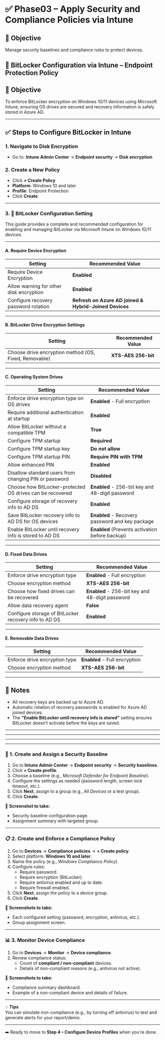 # ✅ Phase03 – Apply Security and Compliance Policies via Intune

## 🎯 **Objective**  
Manage security baselines and compliance rules to protect devices.


## 🔐 BitLocker Configuration via Intune – Endpoint Protection Policy

## 🎯 Objective
To enforce BitLocker encryption on Windows 10/11 devices using Microsoft Intune, ensuring OS drives are secured and recovery information is safely stored in Azure AD.

---

## ✅ Steps to Configure BitLocker in Intune

### 1. Navigate to Disk Encryption
- Go to: **Intune Admin Center** → **Endpoint security** → **Disk encryption**

### 2. Create a New Policy
- Click **+ Create Policy**
- **Platform**: Windows 10 and later
- **Profile**: Endpoint Protection
- Click **Create**

---
### 3. 🔐 BitLocker Configuration Setting

This guide provides a complete and recommended configuration for enabling and managing BitLocker via Microsoft Intune on Windows 10/11 devices.

---

#### A. Require Device Encryption

| Setting                                      | Recommended Value                                     |
|---------------------------------------------|--------------------------------------------------------|
| Require Device Encryption                   | **Enabled**                                            |
| Allow warning for other disk encryption     | **Enabled**                                            |
| Configure recovery password rotation        | **Refresh on Azure AD joined & Hybrid-Joined Devices** |

---

#### B. BitLocker Drive Encryption Settings

| Setting                                               | Recommended Value      |
|-------------------------------------------------------|------------------------|
| Choose drive encryption method (OS, Fixed, Removable) | **XTS-AES 256-bit**    |

---

#### C. Operating System Drives

| Setting                                                              | Recommended Value                                 |
|----------------------------------------------------------------------|---------------------------------------------------|
| Enforce drive encryption type on OS drives                           | **Enabled** - Full encryption                     |
| Require additional authentication at startup                         | **Enabled**                                       |
| Allow BitLocker without a compatible TPM                             | **True**                                          |
| Configure TPM startup                                                | **Required**                                      |
| Configure TPM startup key                                            | **Do not allow**                                  |
| Configure TPM startup PIN                                            | **Require PIN with TPM**                          |
| Allow enhanced PIN                                                   | **Enabled**                                       |
| Disallow standard users from changing PIN or password                | **Disabled**                                      |
| Choose how BitLocker-protected OS drives can be recovered            | **Enabled** - 256-bit key and 48-digit password   |
| Configure storage of recovery info to AD DS                          | **Enabled**                                       |
| Save BitLocker recovery info to AD DS for OS devices                 | **Enabled** - Recovery password and key package   |
| Enable BitLocker until recovery info is stored to AD DS              | **Enabled** (Prevents activation before backup)   |

---

#### D. Fixed Data Drives

| Setting                                                   | Recommended Value                              |
|------------------------------------------------------------|-------------------------------------------------|
| Enforce drive encryption type                              | **Enabled** - Full encryption                   |
| Choose encryption method                                   | **XTS-AES 256-bit**                             |
| Choose how fixed drives can be recovered                   | **Enabled** - 256-bit key and 48-digit password |
| Allow data recovery agent                                  | **False**                                       |
| Configure storage of BitLocker recovery info to AD DS      | **Enabled**                                     |

---

#### E. Removable Data Drives

| Setting                                | Recommended Value            |
|----------------------------------------|-------------------------------|
| Enforce drive encryption type          | **Enabled** - Full encryption |
| Choose encryption method               | **XTS-AES 256-bit**           |

---

## 📌 Notes

- All recovery keys are backed up to Azure AD.
- Automatic rotation of recovery passwords is enabled for Azure AD joined devices.
- The **"Enable BitLocker until recovery info is stored"** setting ensures BitLocker doesn’t activate before the keys are saved.

---



---





















---

















---

### 🔐 1. Create and Assign a Security Baseline

1. Go to **Intune Admin Center** → **Endpoint security** → **Security baselines**.
2. Click **+ Create profile**.
3. Choose a baseline (e.g., *Microsoft Defender for Endpoint Baseline*).
4. Configure the settings as needed (password length, screen lock timeout, etc.).
5. Click **Next**, assign to a group (e.g., *All Devices* or a test group).
6. Click **Create**.

📸 **Screenshot to take:**  
- Security baseline configuration page.  
- Assignment summary with targeted group.

---

### 📋 2. Create and Enforce a Compliance Policy

1. Go to **Devices** → **Compliance policies** → **+ Create policy**.
2. Select platform: **Windows 10 and later**.
3. Name the policy (e.g., *Windows Compliance Policy*).
4. Configure rules:
   - Require password.
   - Require encryption (BitLocker).
   - Require antivirus enabled and up to date.
   - Require firewall enabled.
5. Click **Next**, assign the policy to a device group.
6. Click **Create**.

📸 **Screenshots to take:**  
- Each configured setting (password, encryption, antivirus, etc.).  
- Group assignment screen.

---

### 📊 3. Monitor Device Compliance

1. Go to **Devices** → **Monitor** → **Device compliance**.
2. Review compliance status:
   - Count of **compliant / non-compliant** devices.
   - Details of non-compliant reasons (e.g., antivirus not active).

📸 **Screenshots to take:**  
- Compliance summary dashboard.  
- Example of a non-compliant device and details of failure.

---

💡 **Tips**  
You can simulate non-compliance (e.g., by turning off antivirus) to test and generate alerts for your report/demo.

---

➡️ Ready to move to **Step 4 – Configure Device Profiles** when you're done.

